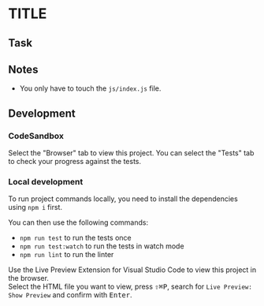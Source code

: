 # TITLE

<!--

Describe the exercise in a few sentences. E.g.:

This challenge offers a simple form with three input fields. Let's make it interactive with JS!

-->

## Task

<!--

Explaining the task in detail. E.g.:

Use JavaScript to react to the form submission.

Log all form data (in object form) into the console in the submit event handler.

You can use the following hints as guideline:

- Hint 1
- Hint 2
- ...

Switch to the [index.js](./js/index.js) file and make something great happen!

-->

## Notes

- You only have to touch the `js/index.js` file.

## Development

### CodeSandbox

Select the "Browser" tab to view this project. You can select the "Tests" tab to check your progress against the tests.

### Local development

To run project commands locally, you need to install the dependencies using `npm i` first.

You can then use the following commands:

- `npm run test` to run the tests once
- `npm run test:watch` to run the tests in watch mode
- `npm run lint` to run the linter

Use the Live Preview Extension for Visual Studio Code to view this project in the browser.  
Select the HTML file you want to view, press <kbd>⇧</kbd><kbd>⌘</kbd><kbd>P</kbd>, search for `Live Preview: Show Preview` and confirm with <kbd>Enter</kbd>.
